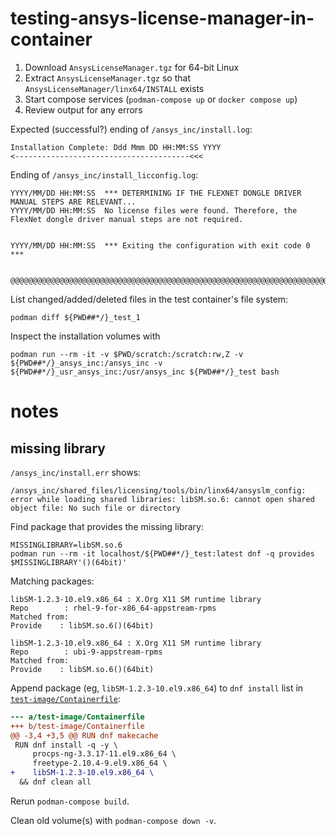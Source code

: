 # testing-ansys-license-manager-in-container

1. Download `AnsysLicenseManager.tgz` for 64-bit Linux
2. Extract `AnsysLicenseManager.tgz` so that `AnsysLicenseManager/linx64/INSTALL` exists
3. Start compose services (`podman-compose up` or `docker compose up`)
4. Review output for any errors

Expected (successful?) ending of `/ansys_inc/install.log`:

```
Installation Complete: Ddd Mmm DD HH:MM:SS YYYY
<---------------------------------------<<<
```

Ending of `/ansys_inc/install_licconfig.log`:

```
YYYY/MM/DD HH:MM:SS  *** DETERMINING IF THE FLEXNET DONGLE DRIVER MANUAL STEPS ARE RELEVANT...
YYYY/MM/DD HH:MM:SS  No license files were found. Therefore, the FlexNet dongle driver manual steps are not required.


YYYY/MM/DD HH:MM:SS  *** Exiting the configuration with exit code 0 ***


@@@@@@@@@@@@@@@@@@@@@@@@@@@@@@@@@@@@@@@@@@@@@@@@@@@@@@@@@@@@@@@@@@@@@@@@@@@@@@@@@@@@@@
```

List changed/added/deleted files in the test container's file system:

```shell
podman diff ${PWD##*/}_test_1
```

Inspect the installation volumes with 

```shell
podman run --rm -it -v $PWD/scratch:/scratch:rw,Z -v ${PWD##*/}_ansys_inc:/ansys_inc -v ${PWD##*/}_usr_ansys_inc:/usr/ansys_inc ${PWD##*/}_test bash
```


# notes

## missing library

`/ansys_inc/install.err` shows:

```
/ansys_inc/shared_files/licensing/tools/bin/linx64/ansyslm_config: error while loading shared libraries: libSM.so.6: cannot open shared object file: No such file or directory
```

Find package that provides the missing library:

```shell
MISSINGLIBRARY=libSM.so.6
podman run --rm -it localhost/${PWD##*/}_test:latest dnf -q provides $MISSINGLIBRARY'()(64bit)'
```

Matching packages:

```
libSM-1.2.3-10.el9.x86_64 : X.Org X11 SM runtime library
Repo        : rhel-9-for-x86_64-appstream-rpms
Matched from:
Provide    : libSM.so.6()(64bit)

libSM-1.2.3-10.el9.x86_64 : X.Org X11 SM runtime library
Repo        : ubi-9-appstream-rpms
Matched from:
Provide    : libSM.so.6()(64bit)

```

Append package (eg, `libSM-1.2.3-10.el9.x86_64`) to `dnf install` list in [`test-image/Containerfile`](test-image/Containerfile):

```patch
--- a/test-image/Containerfile
+++ b/test-image/Containerfile
@@ -3,4 +3,5 @@ RUN dnf makecache
 RUN dnf install -q -y \
     procps-ng-3.3.17-11.el9.x86_64 \
     freetype-2.10.4-9.el9.x86_64 \
+    libSM-1.2.3-10.el9.x86_64 \
  && dnf clean all
```

Rerun `podman-compose build`.

Clean old volume(s) with `podman-compose down -v`.
